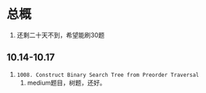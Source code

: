 # 总概1. 还剩二十天不到，希望能刷30题## 10.14-10.171. `1008. Construct Binary Search Tree from Preorder Traversal`   1. medium题目，树题，还好。
